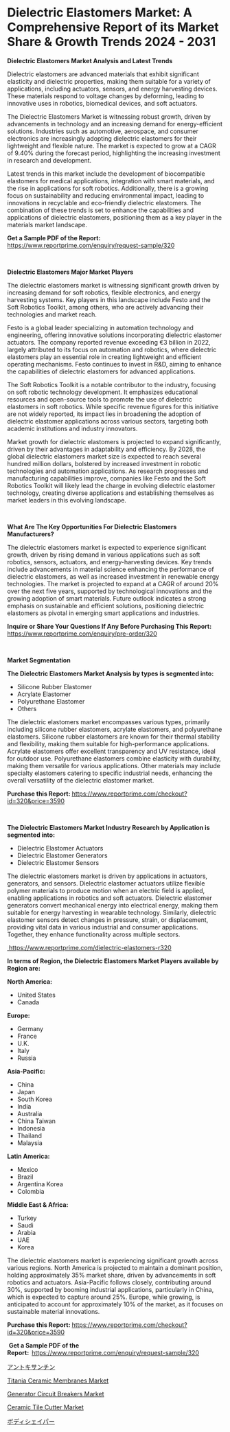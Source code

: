 <p><h1>Dielectric Elastomers Market: A Comprehensive Report of its Market Share & Growth Trends 2024 - 2031</h1></p><p><strong>Dielectric Elastomers Market Analysis and Latest Trends</strong></p>
<p><p>Dielectric elastomers are advanced materials that exhibit significant elasticity and dielectric properties, making them suitable for a variety of applications, including actuators, sensors, and energy harvesting devices. These materials respond to voltage changes by deforming, leading to innovative uses in robotics, biomedical devices, and soft actuators.</p><p>The Dielectric Elastomers Market is witnessing robust growth, driven by advancements in technology and an increasing demand for energy-efficient solutions. Industries such as automotive, aerospace, and consumer electronics are increasingly adopting dielectric elastomers for their lightweight and flexible nature. The market is expected to grow at a CAGR of 9.40% during the forecast period, highlighting the increasing investment in research and development. </p><p>Latest trends in this market include the development of biocompatible elastomers for medical applications, integration with smart materials, and the rise in applications for soft robotics. Additionally, there is a growing focus on sustainability and reducing environmental impact, leading to innovations in recyclable and eco-friendly dielectric elastomers. The combination of these trends is set to enhance the capabilities and applications of dielectric elastomers, positioning them as a key player in the materials market landscape.</p></p>
<p><strong>Get a Sample PDF of the Report:&nbsp;</strong> <a href="https://www.reportprime.com/enquiry/request-sample/320">https://www.reportprime.com/enquiry/request-sample/320</a></p>
<p>&nbsp;</p>
<p><strong>Dielectric Elastomers Major Market Players</strong></p>
<p><p>The dielectric elastomers market is witnessing significant growth driven by increasing demand for soft robotics, flexible electronics, and energy harvesting systems. Key players in this landscape include Festo and the Soft Robotics Toolkit, among others, who are actively advancing their technologies and market reach.</p><p>Festo is a global leader specializing in automation technology and engineering, offering innovative solutions incorporating dielectric elastomer actuators. The company reported revenue exceeding €3 billion in 2022, largely attributed to its focus on automation and robotics, where dielectric elastomers play an essential role in creating lightweight and efficient operating mechanisms. Festo continues to invest in R&D, aiming to enhance the capabilities of dielectric elastomers for advanced applications.</p><p>The Soft Robotics Toolkit is a notable contributor to the industry, focusing on soft robotic technology development. It emphasizes educational resources and open-source tools to promote the use of dielectric elastomers in soft robotics. While specific revenue figures for this initiative are not widely reported, its impact lies in broadening the adoption of dielectric elastomer applications across various sectors, targeting both academic institutions and industry innovators.</p><p>Market growth for dielectric elastomers is projected to expand significantly, driven by their advantages in adaptability and efficiency. By 2028, the global dielectric elastomers market size is expected to reach several hundred million dollars, bolstered by increased investment in robotic technologies and automation applications. As research progresses and manufacturing capabilities improve, companies like Festo and the Soft Robotics Toolkit will likely lead the charge in evolving dielectric elastomer technology, creating diverse applications and establishing themselves as market leaders in this evolving landscape.</p></p>
<p>&nbsp;</p>
<p><strong>What Are The Key Opportunities For Dielectric Elastomers Manufacturers?</strong></p>
<p><p>The dielectric elastomers market is expected to experience significant growth, driven by rising demand in various applications such as soft robotics, sensors, actuators, and energy-harvesting devices. Key trends include advancements in material science enhancing the performance of dielectric elastomers, as well as increased investment in renewable energy technologies. The market is projected to expand at a CAGR of around 20% over the next five years, supported by technological innovations and the growing adoption of smart materials. Future outlook indicates a strong emphasis on sustainable and efficient solutions, positioning dielectric elastomers as pivotal in emerging smart applications and industries.</p></p>
<p><strong>Inquire or Share Your Questions If Any Before Purchasing This Report:</strong> <a href="https://www.reportprime.com/enquiry/pre-order/320">https://www.reportprime.com/enquiry/pre-order/320</a></p>
<p>&nbsp;</p>
<p><strong>Market Segmentation</strong></p>
<p><strong>The Dielectric Elastomers Market Analysis by types is segmented into:</strong></p>
<p><ul><li>Silicone Rubber Elastomer</li><li>Acrylate Elastomer</li><li>Polyurethane Elastomer</li><li>Others</li></ul></p>
<p><p>The dielectric elastomers market encompasses various types, primarily including silicone rubber elastomers, acrylate elastomers, and polyurethane elastomers. Silicone rubber elastomers are known for their thermal stability and flexibility, making them suitable for high-performance applications. Acrylate elastomers offer excellent transparency and UV resistance, ideal for outdoor use. Polyurethane elastomers combine elasticity with durability, making them versatile for various applications. Other materials may include specialty elastomers catering to specific industrial needs, enhancing the overall versatility of the dielectric elastomer market.</p></p>
<p><strong>Purchase this Report:&nbsp;</strong><a href="https://www.reportprime.com/checkout?id=320&price=3590">https://www.reportprime.com/checkout?id=320&price=3590</a></p>
<p>&nbsp;</p>
<p><strong>The Dielectric Elastomers Market Industry Research by Application is segmented into:</strong></p>
<p><ul><li>Dielectric Elastomer Actuators</li><li>Dielectric Elastomer Generators</li><li>Dielectric Elastomer Sensors</li></ul></p>
<p><p>The dielectric elastomers market is driven by applications in actuators, generators, and sensors. Dielectric elastomer actuators utilize flexible polymer materials to produce motion when an electric field is applied, enabling applications in robotics and soft actuators. Dielectric elastomer generators convert mechanical energy into electrical energy, making them suitable for energy harvesting in wearable technology. Similarly, dielectric elastomer sensors detect changes in pressure, strain, or displacement, providing vital data in various industrial and consumer applications. Together, they enhance functionality across multiple sectors.</p></p>
<p><a href="https://www.reportprime.com/dielectric-elastomers-r320">&nbsp;https://www.reportprime.com/dielectric-elastomers-r320</a></p>
<p><strong>In terms of Region, the Dielectric Elastomers Market Players available by Region are:</strong></p>
<p>
    <p> <strong> North America: </strong>
        <ul>
            <li>United States</li>
            <li>Canada</li>
        </ul>
        </p> 
    <p> <strong> Europe: </strong>
        <ul>
            <li>Germany</li>
            <li>France</li>
            <li>U.K.</li>
            <li>Italy</li>
            <li>Russia</li>
        </ul>
        </p> 
    <p> <strong> Asia-Pacific: </strong>
        <ul>
            <li>China</li>
            <li>Japan</li>
            <li>South Korea</li>
            <li>India</li>
            <li>Australia</li>
            <li>China Taiwan</li>
            <li>Indonesia</li>
            <li>Thailand</li>
            <li>Malaysia</li>
        </ul>
        </p> 
    <p> <strong> Latin America: </strong>
        <ul>
            <li>Mexico</li>
            <li>Brazil</li>
            <li>Argentina Korea</li>
            <li>Colombia</li>
        </ul>
        </p> 
    <p> <strong> Middle East & Africa: </strong>
        <ul>
            <li>Turkey</li>
            <li>Saudi</li>
            <li>Arabia</li>
            <li>UAE</li>
            <li>Korea</li>
        </ul>
    </p>
    </p>
<p><p>The dielectric elastomers market is experiencing significant growth across various regions. North America is projected to maintain a dominant position, holding approximately 35% market share, driven by advancements in soft robotics and actuators. Asia-Pacific follows closely, contributing around 30%, supported by booming industrial applications, particularly in China, which is expected to capture around 25%. Europe, while growing, is anticipated to account for approximately 10% of the market, as it focuses on sustainable material innovations.</p></p>
<p><strong>Purchase this Report: </strong><a href="https://www.reportprime.com/checkout?id=320&price=3590">https://www.reportprime.com/checkout?id=320&price=3590</a></p>
<p>&nbsp;<strong>Get a Sample PDF of the Report:&nbsp;&nbsp;</strong><a href="https://www.reportprime.com/enquiry/request-sample/320">https://www.reportprime.com/enquiry/request-sample/320</a></p>
<p><strong></strong></p>
<p><p><a href="https://medium.com/@grarrity46/%E3%82%A2%E3%83%B3%E3%83%88%E3%82%AD%E3%82%B5%E3%83%B3%E3%83%81%E3%83%B3%E5%B8%82%E5%A0%B4%E6%A6%82%E8%A6%B3-2024%E5%B9%B4%E3%81%8B%E3%82%892031%E5%B9%B4%E3%81%BE%E3%81%A7%E3%81%AE%E4%B8%96%E7%95%8C%E5%B8%82%E5%A0%B4%E5%8B%95%E5%90%91%E3%81%A8%E5%B0%86%E6%9D%A5%E5%B1%95%E6%9C%9B-accfbbf3cb76">アントキサンチン</a></p><p><a href="https://www.linkedin.com/pulse/global-titania-ceramic-membranes-industry-research-report-competitive-kc46f?trackingId=oIfJq2tjSpyahm1vIj6d7g%3D%3D">Titania Ceramic Membranes Market</a></p><p><a href="https://issuu.com/reportprime-2/docs/generator-circuit-breakers-market-s_54a24b544b6a05">Generator Circuit Breakers Market</a></p><p><a href="https://medium.com/@erinveum/strategic-market-insights-navigating-the-global-ceramic-tile-cutter-market-landscape-2024-2031-452b40941c91">Ceramic Tile Cutter Market</a></p><p><a href="https://medium.com/@grarrity46/%E5%85%88%E9%A7%86%E7%9A%84%E6%88%90%E9%95%B7-%E3%82%B0%E3%83%AD%E3%83%BC%E3%83%90%E3%83%AB%E3%83%9C%E3%83%87%E3%82%A3%E3%82%B7%E3%82%A7%E3%82%A4%E3%83%91%E3%83%BC%E5%B8%82%E5%A0%B4%E3%81%AE%E3%83%80%E3%82%A4%E3%83%8A%E3%83%9F%E3%82%AF%E3%82%B9%E5%88%86%E6%9E%90-2024-2031-ab10f97e0eab">ボディシェイパー</a></p></p>